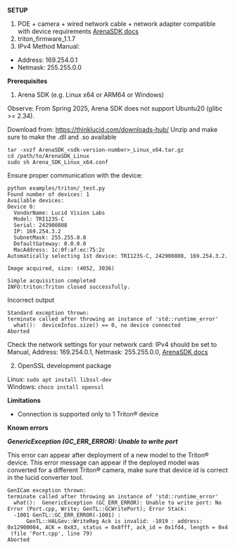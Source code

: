 **SETUP**

1. POE + camera + wired network cable + network adapter compatible with device requirements [ArenaSDK docs](https://support.thinklucid.com/arena-sdk-documentation/)
2. triton_firmware_1.1.7
3. IPv4 Method Manual: 
- Address: 169.254.0.1
- Netmask: 255.255.0.0


**Prerequisites**

1. Arena SDK (e.g. Linux x64 or ARM64 or Windows)

Observe: From Spring 2025, Arena SDK does not support Ubuntu20 (glibc >= 2.34).

Download from: https://thinklucid.com/downloads-hub/
Unzip and make sure to make the .dll and .so available

```
tar -xvzf ArenaSDK_<sdk-version-number>_Linux_x64.tar.gz
cd /path/to/ArenaSDK_Linux
sudo sh Arena_SDK_Linux_x64.conf
```

Ensure proper communication with the device:

```
python examples/triton/_test.py
Found number of devices: 1
Available devices:
Device 0:
  VendorName: Lucid Vision Labs
  Model: TRI123S-C
  Serial: 242900808
  IP: 169.254.3.2
  SubnetMask: 255.255.0.0
  DefaultGateway: 0.0.0.0
  MacAddress: 1c:0f:af:ec:75:2c
Automatically selecting 1st device: TRI123S-C, 242900808, 169.254.3.2.

Image acquired, size: (4052, 3036)

Simple acquisition completed
INFO:triton:Triton closed successfully.
```

Incorrect output
```
Standard exception thrown: 
terminate called after throwing an instance of 'std::runtime_error'
  what():  deviceInfos.size() == 0, no device connected
Aborted
```
Check the network settings for your network card: IPv4 should be set to Manual, Address: 169.254.0.1, Netmask: 255.255.0.0, [ArenaSDK docs](https://support.thinklucid.com/arena-sdk-documentation/)

2. OpenSSL development package  

Linux: `sudo apt install libssl-dev`  
Windows: `choco install openssl`

**Limitations**
 * Connection is supported only to 1 Triton® device

**Known errors**

***GenericException (GC_ERR_ERROR): Unable to write port***

This error can appear after deployment of a new model to the Triton® device. This error message can appear if the deployed model was converted for a different Triton® camera, make sure that device id is correct in the lucid converter tool. 
```
GenICam exception thrown: 
terminate called after throwing an instance of 'std::runtime_error'
  what():  GenericException (GC_ERR_ERROR): Unable to write port: No Error (Port.cpp, Write; GenTL::GCWritePort); Error Stack:
  -1001 GenTL::GC_ERR_ERROR(-1001) :
      GenTL::HALGev::WriteReg Ack is invalid: -1019 : address: 0x12900004, ACK = 0x83, status = 0x8fff, ack_id = 0x1fd4, length = 0x4
 (file 'Port.cpp', line 79)
Aborted
```
